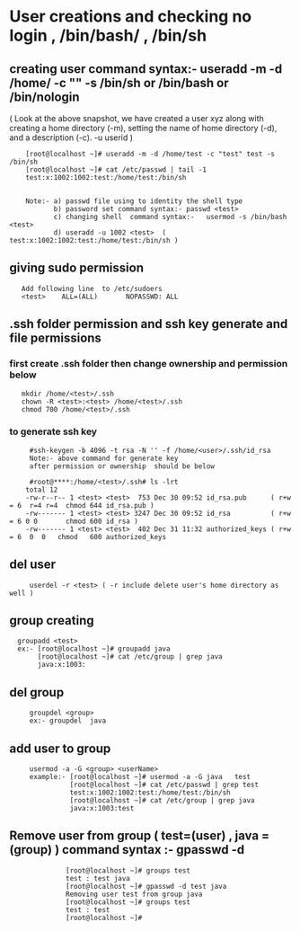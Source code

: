 #  User creations and checking no login , /bin/bash/ , /bin/sh

## creating user  command syntax:- useradd -m -d /home/<userName> -c "<userName>" <userName> -s /bin/sh or /bin/bash or /bin/nologin  
  ( Look at the above snapshot, we have created a user xyz along with creating a home directory (-m), setting the name of home directory (-d), and a description (-c). -u  userid ) 

  
        [root@localhost ~]# useradd -m -d /home/test -c "test" test -s /bin/sh
        [root@localhost ~]# cat /etc/passwd | tail -1
        test:x:1002:1002:test:/home/test:/bin/sh
         

        Note:- a) passwd file using to identity the shell type
               b) password set command syntax:- passwd <test>
               c) changing shell  command syntax:-   usermod -s /bin/bash <test>
               d) useradd -u 1002 <test>  ( test:x:1002:1002:test:/home/test:/bin/sh )
               
  
## giving sudo permission 
       Add following line  to /etc/sudoers
       <test>    ALL=(ALL)       NOPASSWD: ALL

  
##  .ssh folder permission and ssh key generate and file permissions 
### first create .ssh folder then change ownership and permission below
       mkdir /home/<test>/.ssh
       chown -R <test>:<test> /home/<test>/.ssh
       chmod 700 /home/<test>/.ssh
  
### to generate ssh key
  
      
         #ssh-keygen -b 4096 -t rsa -N '' -f /home/<user>/.ssh/id_rsa
         Note:- above command for generate key
         after permission or ownership  should be below
      
         #root@****:/home/<test>/.ssh# ls -lrt
        total 12
        -rw-r--r-- 1 <test> <test>  753 Dec 30 09:52 id_rsa.pub      ( r+w = 6  r=4 r=4  chmod 644 id_rsa.pub )
        -rw------- 1 <test> <test> 3247 Dec 30 09:52 id_rsa          ( r+w = 6 0 0       chmod 600 id_rsa )
        -rw------- 1 <test> <test>  402 Dec 31 11:32 authorized_keys ( r+w = 6  0  0   chmod   600 authorized_keys
         
         
 ## del user
         userdel -r <test> ( -r include delete user's home directory as well )



## group creating 

      groupadd <test>
      ex:- [root@localhost ~]# groupadd java
           [root@localhost ~]# cat /etc/group | grep java
           java:x:1003:   
## del group 
         groupdel <group>  
         ex:- groupdel  java

## add user to group
         usermod -a -G <group> <userName> 
         example:- [root@localhost ~]# usermod -a -G java   test
                   [root@localhost ~]# cat /etc/passwd | grep test
                   test:x:1002:1002:test:/home/test:/bin/sh
                   [root@localhost ~]# cat /etc/group | grep java
                   java:x:1003:test
         
         
## Remove user from group  ( test=(user) , java =(group) )  command syntax :- gpasswd -d <user> <group>

                  [root@localhost ~]# groups test
                  test : test java
                  [root@localhost ~]# gpasswd -d test java
                  Removing user test from group java
                  [root@localhost ~]# groups test
                  test : test
                  [root@localhost ~]#

